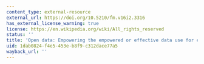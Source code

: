 ```yaml
---
content_type: external-resource
external_url: https://doi.org/10.5210/fm.v16i2.3316
has_external_license_warning: true
license: https://en.wikipedia.org/wiki/All_rights_reserved
status: ''
title: 'Open data: Empowering the empowered or effective data use for everyone?'
uid: 1dab0824-f4e5-453e-b8f9-c312dace77a5
wayback_url: ''
---
```

